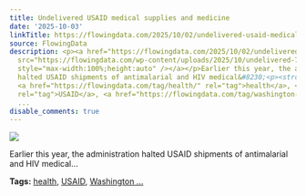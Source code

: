 ```yaml
---
title: Undelivered USAID medical supplies and medicine
date: '2025-10-03'
linkTitle: https://flowingdata.com/2025/10/02/undelivered-usaid-medical-supplies-and-medicine/
source: FlowingData
description: <p><a href="https://flowingdata.com/2025/10/02/undelivered-usaid-medical-supplies-and-medicine/"><img
  src="https://flowingdata.com/wp-content/uploads/2025/10/undelivered-750x431.png"
  style="max-width:100%;height:auto" /></a></p>Earlier this year, the administration
  halted USAID shipments of antimalarial and HIV medical&#8230;<p><strong>Tags:</strong>
  <a href="https://flowingdata.com/tag/health/" rel="tag">health</a>, <a href="https://flowingdata.com/tag/usaid/"
  rel="tag">USAID</a>, <a href="https://flowingdata.com/tag/washington-post/" rel="tag">Washington
  ...
disable_comments: true
---
```

<p><a href="https://flowingdata.com/2025/10/02/undelivered-usaid-medical-supplies-and-medicine/"><img src="https://flowingdata.com/wp-content/uploads/2025/10/undelivered-750x431.png" style="max-width:100%;height:auto" /></a></p>Earlier this year, the administration halted USAID shipments of antimalarial and HIV medical&#8230;<p><strong>Tags:</strong> <a href="https://flowingdata.com/tag/health/" rel="tag">health</a>, <a href="https://flowingdata.com/tag/usaid/" rel="tag">USAID</a>, <a href="https://flowingdata.com/tag/washington-post/" rel="tag">Washington ...